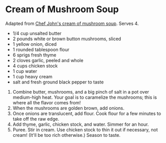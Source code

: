 # Cream of Mushroom Soup

Adapted from [Chef John's cream of mushroom soup](http://foodwishes.blogspot.com/2009/12/cream-of-mushroom-soup-pure-liquid-moon.html). Serves 4.

- 1/4 cup unsalted butter
- 2 pounds white or brown button mushrooms, sliced
- 1 yellow onion, diced
- 1 rounded tablespoon flour
- 6 sprigs fresh thyme
- 2 cloves garlic, peeled and whole
- 4 cups chicken stock
- 1 cup water
- 1 cup heavy cream
- salt and fresh ground black pepper to taste

1. Combine butter, mushrooms, and a big pinch of salt in a pot over medium-high heat. Your goal is to caramelize the mushrooms; this is where all the flavor comes from!
2. When the mushrooms are golden brown, add onions.
3. Once onions are translucent, add flour. Cook flour for a few minutes to take off the raw edge.
4. Add thyme, garlic, chicken stock, and water. Simmer for an hour.
5. Puree. Stir in cream. Use chicken stock to thin it out if necessary, not cream! (It'll be too rich otherwise.) Season to taste.
